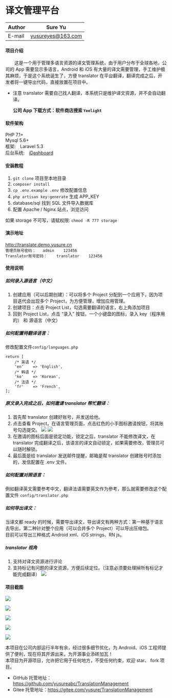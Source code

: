 # 译文管理平台


|Author|Sure Yu|
|---|---
|E-mail|yusureyes@163.com

#### 项目介绍
　　这是一个用于管理多语言资源的译文管理系统，由于用户分布于全球各地，公司的 App 需要显示多语言，Android 和 iOS 有大量的译文需要管理，手工维护极其麻烦，于是这个系统诞生了，方便 translator 在平台翻译，翻译完成之后，开发者将一键导出代码，直接放置在项目中。

* 注意 translator 需要自己找人翻译，本系统只是维护译文资源，并不会自动翻译。

  **公司 App 下载方式：软件商店搜索  `Yeelight`**

#### 软件架构
PHP 7.1+  
Mysql 5.6+  
框架:　Laravel 5.3  
后台系统:　[iDashboard](https://github.com/lanceWan/iDashboard "iDashboard")  

#### 安装教程

1. `git clone` 项目至本地目录
2. `composer install`
3. `cp .env.example .env`  修改配置信息
4. `php artisan key:generate`  生成 APP_KEY
5. database/sql  找到 SQL 文件导入数据库
6. 配置 Apache / Nginx 站点，浏览访问

如果 storage 不可写，请赋权限:
`chmod -R 777 storage`


#### 演示地址
http://translate.demo.yusure.cn  
`管理员账号密码：   admin    123456  `  
`Translator账号密码：    translator    123456`


#### 使用说明
##### 如何录入源语言（中文）
1. 创建应用（可以后期创建）：可以将多个 Project 分配到一个应用下，因为项目迭代会出现多个 Project，为方便管理，增加应用管理。
2. 创建项目：点击 Project List，勾选需要翻译的语言，右上角添加项目
3. 回到 Project List，点击 “录入” 按钮，一个小键盘的图标，录入 key（程序用的） 和 源语言（中文）

##### 如何配置待翻译语言：
修改配置文件`config/languages.php`
```
return [
    /* 英语 */
    'en'    => 'English',
    /* 韩语 */
    'ko'    => 'Korean',
    /* 法语 */
    'fr'    => 'French',
];
```
##### 原文录入完成之后，如何邀请 translator 帮忙翻译：
1. 首先帮 translator 创建好账号，并发送给他。
2. 点击查看 Project，在语言管理页面，点击红色的小手图标邀请按钮，将其账号勾选提交。
![](http://yusure.cn/usr/uploads/2018/07/1033760907.png)
![](http://yusure.cn/usr/uploads/2018/07/1158591791.png)
3. 在邀请的图标后面是锁定功能，锁定之后，translator 不能修改译文，在 translator 完成翻译之后，该语言的译文自动锁定，如果需要修改，管理员可以随时解锁。
4. 最后面是给 translator 发送邮件提醒，邮箱是帮 translator 创建账号时添加的，发信配置在 .env 文件。

##### 如何配置对照语言：
例如翻译英文需要参考中文，翻译法语需要英文作为参考，那么就需要修改这个配置文件
`config/translator.php`

##### 如何导出译文：
  当译文都 ready 的时候，需要导出译文，导出译文有两种方式：第一种基于语言去导出，第二种针对整个应用（可以合并多个 Project）可以导出压缩包。  
目前可以导出三种格式 Android xml、iOS strings、RN js。  

##### translator 视角
1. 支持对译文资源进行评论
2. 支持标记有问题的译文资源，方便后续定位。（注意必须要处理掉所有标记才能完成翻译）
![](http://yusure.cn/usr/uploads/2018/07/1236887464.png)

#### 项目截图
![](http://yusure.cn/usr/uploads/2018/07/421764464.png)  

![](http://yusure.cn/usr/uploads/2018/07/2788560700.png)

![](http://yusure.cn/usr/uploads/2018/07/617936288.png)

![](http://yusure.cn/usr/uploads/2018/07/239452925.png)

![](http://yusure.cn/usr/uploads/2018/07/467023823.png)  


本项目在公司内部运行半年有余，经过很多细节优化，为 Android、iOS 工程师提供了便利，现在将其开源出来，为开源事业添砖加瓦！  
本项目为开源项目，允许把它用于任何地方，不受任何约束，欢迎 star、 fork 项目。
* GitHub 托管地址：https://github.com/yusureabc/TranslationManagement
* Gitee  托管地址：https://gitee.com/yusure/TranslationManagement